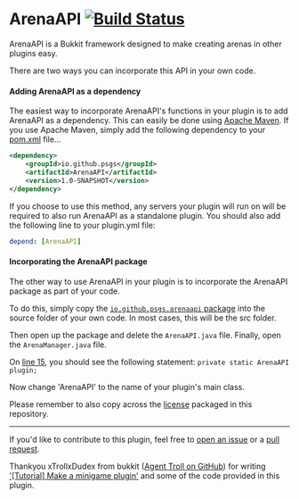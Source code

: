 ArenaAPI  [![Build Status](https://travis-ci.org/psgs/ArenaAPI.png?branch=master)](https://travis-ci.org/psgs/ArenaAPI)
===========

ArenaAPI is a Bukkit framework designed to make creating arenas in other plugins easy.

There are two ways you can incorporate this API in your own code.

#### Adding ArenaAPI as a dependency

The easiest way to incorporate ArenaAPI's functions in your plugin is to add ArenaAPI as a dependency.
This can easily be done using [Apache Maven](http://maven.apache.org).
If you use Apache Maven, simply add the following dependency to your [pom.xml](https://maven.apache.org/guides/introduction/introduction-to-the-pom.html) file...

```xml
<dependency>
    <groupId>io.github.psgs</groupId>
    <artifactId>ArenaAPI</artifactId>
    <version>1.0-SNAPSHOT</version>
</dependency>
```

If you choose to use this method, any servers your plugin will run on will be required to also run ArenaAPI as a standalone plugin.
You should also add the following line to your plugin.yml file:

```yaml
depend: [ArenaAPI]
```

#### Incorporating the ArenaAPI package

The other way to use ArenaAPI in your plugin is to incorporate the ArenaAPI package as part of your code.

To do this, simply copy the [```io.github.psgs.arenaapi``` package](https://github.com/psgs/ArenaAPI/tree/master/src/main/java) into the source folder of your own code.
In most cases, this will be the src folder.

Then open up the package and delete the ```ArenaAPI.java``` file.
Finally, open the ```ArenaManager.java``` file.

On [line 15](https://github.com/psgs/ArenaAPI/blob/master/src/main/java/io/github/psgs/arenaapi/ArenaManager.java#L15), you should see the following statement:
```private static ArenaAPI plugin;```

Now change 'ArenaAPI' to the name of your plugin's main class.

Please remember to also copy across the [license]() packaged in this repository.

---

If you'd like to contribute to this plugin, feel free to [open an issue](https://github.com/psgs/ArenaAPI/issues/new) or a [pull request](https://github.com/psgs/ArenaAPI/compare/).

Thankyou xTrollxDudex from bukkit ([Agent Troll on GitHub](https://github.com/AgentTroll/ArenaPVP)) for writing ['[Tutorial] Make a minigame plugin'](https://forums.bukkit.org/threads/tutorial-make-a-minigame-plugin.168164/) and some of the code provided in this plugin.